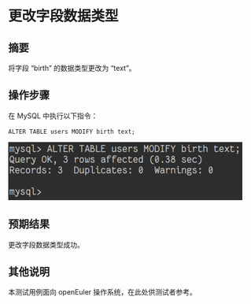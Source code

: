 # 更改字段数据类型

## 摘要

将字段 “birth” 的数据类型更改为 “text”。

## 操作步骤

在 MySQL 中执行以下指令：

```
ALTER TABLE users MODIFY birth text;
```

![更改字段数据类型-1](./img/更改字段数据类型-1.png)

## 预期结果

更改字段数据类型成功。

## 其他说明

本测试用例面向 openEuler 操作系统，在此处供测试者参考。
